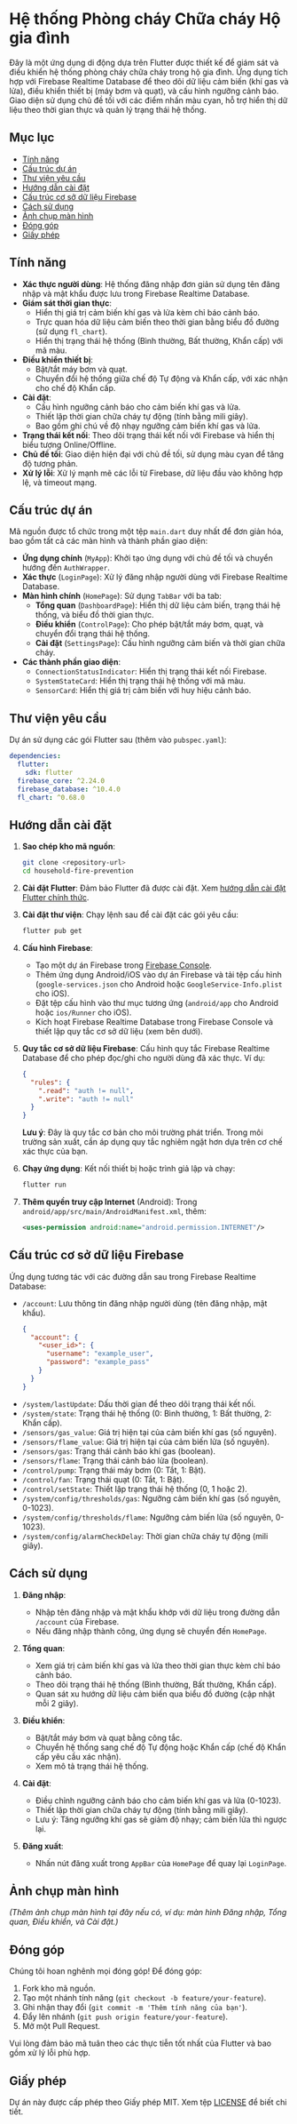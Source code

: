 # Hệ thống Phòng cháy Chữa cháy Hộ gia đình

Đây là một ứng dụng di động dựa trên Flutter được thiết kế để giám sát và điều khiển hệ thống phòng cháy chữa cháy trong hộ gia đình. Ứng dụng tích hợp với Firebase Realtime Database để theo dõi dữ liệu cảm biến (khí gas và lửa), điều khiển thiết bị (máy bơm và quạt), và cấu hình ngưỡng cảnh báo. Giao diện sử dụng chủ đề tối với các điểm nhấn màu cyan, hỗ trợ hiển thị dữ liệu theo thời gian thực và quản lý trạng thái hệ thống.

## Mục lục
- [Tính năng](#tính-năng)
- [Cấu trúc dự án](#cấu-trúc-dự-án)
- [Thư viện yêu cầu](#thư-viện-yêu-cầu)
- [Hướng dẫn cài đặt](#hướng-dẫn-cài-đặt)
- [Cấu trúc cơ sở dữ liệu Firebase](#cấu-trúc-cơ-sở-dữ-liệu-firebase)
- [Cách sử dụng](#cách-sử-dụng)
- [Ảnh chụp màn hình](#ảnh-chụp-màn-hình)
- [Đóng góp](#đóng-góp)
- [Giấy phép](#giấy-phép)

## Tính năng
- **Xác thực người dùng**: Hệ thống đăng nhập đơn giản sử dụng tên đăng nhập và mật khẩu được lưu trong Firebase Realtime Database.
- **Giám sát thời gian thực**:
  - Hiển thị giá trị cảm biến khí gas và lửa kèm chỉ báo cảnh báo.
  - Trực quan hóa dữ liệu cảm biến theo thời gian bằng biểu đồ đường (sử dụng `fl_chart`).
  - Hiển thị trạng thái hệ thống (Bình thường, Bất thường, Khẩn cấp) với mã màu.
- **Điều khiển thiết bị**:
  - Bật/tắt máy bơm và quạt.
  - Chuyển đổi hệ thống giữa chế độ Tự động và Khẩn cấp, với xác nhận cho chế độ Khẩn cấp.
- **Cài đặt**:
  - Cấu hình ngưỡng cảnh báo cho cảm biến khí gas và lửa.
  - Thiết lập thời gian chữa cháy tự động (tính bằng mili giây).
  - Bao gồm ghi chú về độ nhạy ngưỡng cảm biến khí gas và lửa.
- **Trạng thái kết nối**: Theo dõi trạng thái kết nối với Firebase và hiển thị biểu tượng Online/Offline.
- **Chủ đề tối**: Giao diện hiện đại với chủ đề tối, sử dụng màu cyan để tăng độ tương phản.
- **Xử lý lỗi**: Xử lý mạnh mẽ các lỗi từ Firebase, dữ liệu đầu vào không hợp lệ, và timeout mạng.

## Cấu trúc dự án
Mã nguồn được tổ chức trong một tệp `main.dart` duy nhất để đơn giản hóa, bao gồm tất cả các màn hình và thành phần giao diện:

- **Ứng dụng chính** (`MyApp`): Khởi tạo ứng dụng với chủ đề tối và chuyển hướng đến `AuthWrapper`.
- **Xác thực** (`LoginPage`): Xử lý đăng nhập người dùng với Firebase Realtime Database.
- **Màn hình chính** (`HomePage`): Sử dụng `TabBar` với ba tab:
  - **Tổng quan** (`DashboardPage`): Hiển thị dữ liệu cảm biến, trạng thái hệ thống, và biểu đồ thời gian thực.
  - **Điều khiển** (`ControlPage`): Cho phép bật/tắt máy bơm, quạt, và chuyển đổi trạng thái hệ thống.
  - **Cài đặt** (`SettingsPage`): Cấu hình ngưỡng cảm biến và thời gian chữa cháy.
- **Các thành phần giao diện**:
  - `ConnectionStatusIndicator`: Hiển thị trạng thái kết nối Firebase.
  - `SystemStateCard`: Hiển thị trạng thái hệ thống với mã màu.
  - `SensorCard`: Hiển thị giá trị cảm biến với huy hiệu cảnh báo.

## Thư viện yêu cầu
Dự án sử dụng các gói Flutter sau (thêm vào `pubspec.yaml`):
```yaml
dependencies:
  flutter:
    sdk: flutter
  firebase_core: ^2.24.0
  firebase_database: ^10.4.0
  fl_chart: ^0.68.0
```

## Hướng dẫn cài đặt
1. **Sao chép kho mã nguồn**:
   ```bash
   git clone <repository-url>
   cd household-fire-prevention
   ```

2. **Cài đặt Flutter**:
   Đảm bảo Flutter đã được cài đặt. Xem [hướng dẫn cài đặt Flutter chính thức](https://flutter.dev/docs/get-started/install).

3. **Cài đặt thư viện**:
   Chạy lệnh sau để cài đặt các gói yêu cầu:
   ```bash
   flutter pub get
   ```

4. **Cấu hình Firebase**:
   - Tạo một dự án Firebase trong [Firebase Console](https://console.firebase.google.com/).
   - Thêm ứng dụng Android/iOS vào dự án Firebase và tải tệp cấu hình (`google-services.json` cho Android hoặc `GoogleService-Info.plist` cho iOS).
   - Đặt tệp cấu hình vào thư mục tương ứng (`android/app` cho Android hoặc `ios/Runner` cho iOS).
   - Kích hoạt Firebase Realtime Database trong Firebase Console và thiết lập quy tắc cơ sở dữ liệu (xem bên dưới).

5. **Quy tắc cơ sở dữ liệu Firebase**:
   Cấu hình quy tắc Firebase Realtime Database để cho phép đọc/ghi cho người dùng đã xác thực. Ví dụ:
   ```json
   {
     "rules": {
       ".read": "auth != null",
       ".write": "auth != null"
     }
   }
   ```
   **Lưu ý**: Đây là quy tắc cơ bản cho môi trường phát triển. Trong môi trường sản xuất, cần áp dụng quy tắc nghiêm ngặt hơn dựa trên cơ chế xác thực của bạn.

6. **Chạy ứng dụng**:
   Kết nối thiết bị hoặc trình giả lập và chạy:
   ```bash
   flutter run
   ```

7. **Thêm quyền truy cập Internet** (Android):
   Trong `android/app/src/main/AndroidManifest.xml`, thêm:
   ```xml
   <uses-permission android:name="android.permission.INTERNET"/>
   ```

## Cấu trúc cơ sở dữ liệu Firebase
Ứng dụng tương tác với các đường dẫn sau trong Firebase Realtime Database:
- `/account`: Lưu thông tin đăng nhập người dùng (tên đăng nhập, mật khẩu).
  ```json
  {
    "account": {
      "<user_id>": {
        "username": "example_user",
        "password": "example_pass"
      }
    }
  }
  ```
- `/system/lastUpdate`: Dấu thời gian để theo dõi trạng thái kết nối.
- `/system/state`: Trạng thái hệ thống (0: Bình thường, 1: Bất thường, 2: Khẩn cấp).
- `/sensors/gas_value`: Giá trị hiện tại của cảm biến khí gas (số nguyên).
- `/sensors/flame_value`: Giá trị hiện tại của cảm biến lửa (số nguyên).
- `/sensors/gas`: Trạng thái cảnh báo khí gas (boolean).
- `/sensors/flame`: Trạng thái cảnh báo lửa (boolean).
- `/control/pump`: Trạng thái máy bơm (0: Tắt, 1: Bật).
- `/control/fan`: Trạng thái quạt (0: Tắt, 1: Bật).
- `/control/setState`: Thiết lập trạng thái hệ thống (0, 1 hoặc 2).
- `/system/config/thresholds/gas`: Ngưỡng cảm biến khí gas (số nguyên, 0-1023).
- `/system/config/thresholds/flame`: Ngưỡng cảm biến lửa (số nguyên, 0-1023).
- `/system/config/alarmCheckDelay`: Thời gian chữa cháy tự động (mili giây).

## Cách sử dụng
1. **Đăng nhập**:
   - Nhập tên đăng nhập và mật khẩu khớp với dữ liệu trong đường dẫn `/account` của Firebase.
   - Nếu đăng nhập thành công, ứng dụng sẽ chuyển đến `HomePage`.

2. **Tổng quan**:
   - Xem giá trị cảm biến khí gas và lửa theo thời gian thực kèm chỉ báo cảnh báo.
   - Theo dõi trạng thái hệ thống (Bình thường, Bất thường, Khẩn cấp).
   - Quan sát xu hướng dữ liệu cảm biến qua biểu đồ đường (cập nhật mỗi 2 giây).

3. **Điều khiển**:
   - Bật/tắt máy bơm và quạt bằng công tắc.
   - Chuyển hệ thống sang chế độ Tự động hoặc Khẩn cấp (chế độ Khẩn cấp yêu cầu xác nhận).
   - Xem mô tả trạng thái hệ thống.

4. **Cài đặt**:
   - Điều chỉnh ngưỡng cảnh báo cho cảm biến khí gas và lửa (0-1023).
   - Thiết lập thời gian chữa cháy tự động (tính bằng mili giây).
   - Lưu ý: Tăng ngưỡng khí gas sẽ giảm độ nhạy; cảm biến lửa thì ngược lại.

5. **Đăng xuất**:
   - Nhấn nút đăng xuất trong `AppBar` của `HomePage` để quay lại `LoginPage`.

## Ảnh chụp màn hình
*(Thêm ảnh chụp màn hình tại đây nếu có, ví dụ: màn hình Đăng nhập, Tổng quan, Điều khiển, và Cài đặt.)*

## Đóng góp
Chúng tôi hoan nghênh mọi đóng góp! Để đóng góp:
1. Fork kho mã nguồn.
2. Tạo một nhánh tính năng (`git checkout -b feature/your-feature`).
3. Ghi nhận thay đổi (`git commit -m 'Thêm tính năng của bạn'`).
4. Đẩy lên nhánh (`git push origin feature/your-feature`).
5. Mở một Pull Request.

Vui lòng đảm bảo mã tuân theo các thực tiễn tốt nhất của Flutter và bao gồm xử lý lỗi phù hợp.

## Giấy phép
Dự án này được cấp phép theo Giấy phép MIT. Xem tệp [LICENSE](LICENSE) để biết chi tiết.